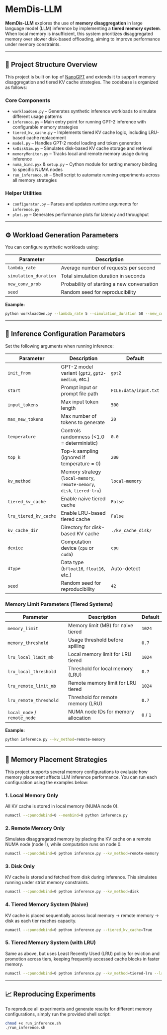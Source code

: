 # MemDis-LLM

**MemDis-LLM** explores the use of **memory disaggregation** in large language model (LLM) inference by implementing a **tiered memory system**. When local memory is insufficient, this system prioritizes disaggregated memory over slower disk-based offloading, aiming to improve performance under memory constraints.

---

## 💼 Project Structure Overview

This project is built on top of [NanoGPT](https://github.com/karpathy/nanoGPT) and extends it to support memory disaggregation and tiered KV cache strategies. The codebase is organized as follows:

### Core Components
- `workloadGen.py` – Generates synthetic inference workloads to simulate different usage patterns
- `inference.py` – Main entry point for running GPT-2 inference with configurable memory strategies
- `tiered_kv_cache.py` – Implements tiered KV cache logic, including LRU-based cache replacement
- `model.py` – Handles GPT-2 model loading and token generation
- `kvDiskSim.py` – Simulates disk-based KV cache storage and retrieval
- `memoryMonitor.py` – Tracks local and remote memory usage during inference
- `numa_bind.pyx` & `setup.py` – Cython module for setting memory binding to specific NUMA nodes
- `run_inference.sh` – Shell script to automate running experiments across all memory strategies

### Helper Utilities
- `configurator.py` – Parses and updates runtime arguments for `inference.py`
- `plot.py` – Generates performance plots for latency and throughput

---

## ⚙️ Workload Generation Parameters

You can configure synthetic workloads using:

| Parameter           | Description                                 |
|---------------------|---------------------------------------------|
| `lambda_rate`       | Average number of requests per second       |
| `simulation_duration` | Total simulation duration in seconds      |
| `new_conv_prob`     | Probability of starting a new conversation  |
| `seed`              | Random seed for reproducibility             |

**Example:**
```bash
python workloadGen.py --lambda_rate 5 --simulation_duration 50 --new_conv_prob 0.7 --seed 42
```

---

## 🚀 Inference Configuration Parameters

Set the following arguments when running inference:

| Parameter              | Description                                             | Default |
|------------------------|---------------------------------------------------------|---------|
| `init_from`            | GPT-2 model variant (`gpt2`, `gpt2-medium`, etc.)       | `gpt2` |
| `start`                | Prompt input or prompt file path                        | `FILE:data/input.txt` |
| `input_tokens`         | Max input token length                                  | `500`   |
| `max_new_tokens`       | Max number of tokens to generate                        | `20`    |
| `temperature`          | Controls randomness (<1.0 = deterministic)              | `0.0`   |
| `top_k`                | Top-k sampling (ignored if temperature = 0)             | `200`   |
| `kv_method`            | Memory strategy (`local-memory`, `remote-memory`, `disk`, `tiered-lru`) | `local-memory` |
| `tiered_kv_cache`      | Enable naive tiered cache                               | `False` |
| `lru_tiered_kv_cache`  | Enable LRU-based tiered cache                           | `False` |
| `kv_cache_dir`         | Directory for disk-based KV cache                       | `./kv_cache_disk/` |
| `device`               | Computation device (`cpu` or `cuda`)                    | `cpu`   |
| `dtype`                | Data type (`bfloat16`, `float16`, etc.)                 | Auto-detect |
| `seed`                 | Random seed for reproducibility                         | `42`    |

### Memory Limit Parameters (Tiered Systems)

| Parameter                     | Description                         | Default |
|------------------------------|-------------------------------------|---------|
| `memory_limit`               | Memory limit (MB) for naive tiered  | `1024`  |
| `memory_threshold`           | Usage threshold before spilling     | `0.7`   |
| `lru_local_limit_mb`         | Local memory limit for LRU tiered   | `1024`  |
| `lru_local_threshold`        | Threshold for local memory (LRU)    | `0.7`   |
| `lru_remote_limit_mb`        | Remote memory limit for LRU tiered  | `1024`  |
| `lru_remote_threshold`       | Threshold for remote memory (LRU)   | `0.7`   |
| `local_node` / `remote_node` | NUMA node IDs for memory allocation | `0` / `1` |

**Example:**
```bash
python inference.py --kv_method=remote-memory
```

---

## 🧠 Memory Placement Strategies

This project supports several memory configurations to evaluate how memory placement affects LLM inference performance. You can run each configuration using the examples below:

### 1. Local Memory Only
All KV cache is stored in local memory (NUMA node 0).

```bash
numactl --cpunodebind=0 --membind=0 python inference.py
```

### 2. Remote Memory Only
Simulates disaggregated memory by placing the KV cache on a remote NUMA node (node 1), while computation runs on node 0.

```bash
numactl --cpunodebind=0 python inference.py --kv_method=remote-memory
```

### 3. Disk Only
KV cache is stored and fetched from disk during inference. This simulates running under strict memory constraints.

```bash
numactl --cpunodebind=0 python inference.py --kv_method=disk
```

### 4. Tiered Memory System (Naive)
KV cache is placed sequentially across local memory → remote memory → disk as each tier reaches capacity.

```bash
numactl --cpunodebind=0 python inference.py --tiered_kv_cache=True
```

### 5. Tiered Memory System (with LRU)
Same as above, but uses Least Recently Used (LRU) policy for eviction and promotion across tiers, keeping frequently accessed cache blocks in faster memory.

```bash
numactl --cpunodebind=0 python inference.py --kv_method=tiered-lru --lru_tiered_kv_cache=True
```

---

## 📈 Reproducing Experiments

To reproduce all experiments and generate results for different memory configurations, simply run the provided shell script:

```bash
chmod +x run_inference.sh
./run_inference.sh
```
